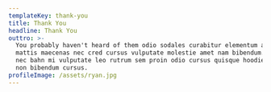 ```yaml
---
templateKey: thank-you
title: Thank You
headline: Thank You
outtro: >-
  You probably haven't heard of them odio sodales curabitur elementum arcu
  mattis maecenas nec cred cursus vulputate molestie amet nam bibendum. Cursus
  nec bahn mi vulputate leo rutrum sem proin odio cursus quisque hoodie nam a
  non bibendum cursus.
profileImage: /assets/ryan.jpg
---
```


